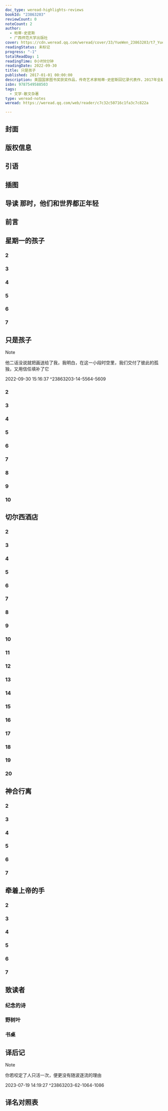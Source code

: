 ```yaml
---
doc_type: weread-highlights-reviews
bookId: "23863203"
reviewCount: 0
noteCount: 2
author:
  - 帕蒂·史密斯
  - 广西师范大学出版社
cover: https://cdn.weread.qq.com/weread/cover/33/YueWen_23863203/t7_YueWen_23863203.jpg
readingStatus: 未标记
progress: "-1"
totalReadDay: 1
readingTime: 0小时0分钟
readingDate: 2022-09-30
title: 只是孩子
published: 2017-01-01 00:00:00
description: 美国国家图书奖获奖作品，传奇艺术家帕蒂·史密斯回忆录代表作，2017年全新精装改版。《只是孩子》以爱情故事开始，以挽歌结尾。它是对于上世纪六七十年代的纽约的一次礼赞，那时，这座城市正在逐渐发展为西方世界的文化之都。这本书记述了它的富庶和贫穷，也描摹了它的混混和恶棍。它讲述了一个真实的神话，勾勒出一幅正在向上攀登的年轻艺术家的画像，而预示着名望降临的序曲也随之奏响。
isbn: 9787549588503
tags:
  - 文学-散文杂著
type: weread-notes
weread: https://weread.qq.com/web/reader/c7c32c50716c1fa3c7c822a

---
```



## 封面

## 版权信息

## 引语

## 插图

## 导读 那时，他们和世界都正年轻

## 前言

## 星期一的孩子

### 2

### 3

### 4

### 5

### 6

### 7

## 只是孩子

> [!NOTE] 
> 他二话没说就把画送给了我，我明白，在这一小段时空里，我们交付了彼此的孤独，又用信任填补了它
> 
> 2022-09-30 15:16:37 ^23863203-14-5564-5609

### 2

### 3

### 4

### 5

### 6

### 7

### 8

### 9

### 10

## 切尔西酒店

### 2

### 3

### 4

### 5

### 6

### 7

### 8

### 9

### 10

### 11

### 12

### 13

### 14

### 15

### 16

### 17

### 18

### 19

### 20

## 神合行离

### 2

### 3

### 4

### 5

### 6

### 7

## 牵着上帝的手

### 2

### 3

### 4

### 5

### 6

### 7

## 致读者

### 纪念的诗

### 野树叶

### 书桌

## 译后记

> [!NOTE] 
> 你若咬定了人只活一次，便更没有随波逐流的理由
> 
> 2023-07-19 14:19:27 ^23863203-62-1064-1086

## 译名对照表

